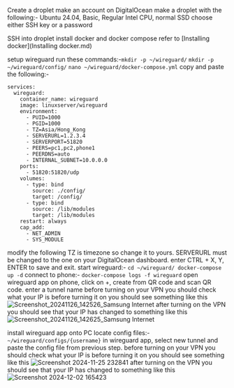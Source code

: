 Create a droplet
make an account on DigitalOcean
make a droplet with the following:- Ubuntu 24.04, Basic, Regular Intel CPU, normal SSD
choose either SSH key or a password

SSH into droplet
install docker and docker compose
refer to [Installing docker](Installing docker.md)


setup wireguard
run these commands:-`mkdir -p ~/wireguard/`
`mkdir -p ~/wireguard/config/`
`nano ~/wireguard/docker-compose.yml`
copy and paste the following:-
```version: '3.8'
services:
  wireguard:
    container_name: wireguard
    image: linuxserver/wireguard
    environment:
      - PUID=1000
      - PGID=1000
      - TZ=Asia/Hong_Kong
      - SERVERURL=1.2.3.4
      - SERVERPORT=51820
      - PEERS=pc1,pc2,phone1
      - PEERDNS=auto
      - INTERNAL_SUBNET=10.0.0.0
    ports:
      - 51820:51820/udp
    volumes:
      - type: bind
        source: ./config/
        target: /config/
      - type: bind
        source: /lib/modules
        target: /lib/modules
    restart: always
    cap_add:
      - NET_ADMIN
      - SYS_MODULE
```
    

modify the following
TZ is timezone so change it to yours.
SERVERURL must be changed to the one on your DigitalOcean dashboard.
enter CTRL + X, Y, ENTER to save and exit.
start wireguard:- `cd ~/wireguard/
docker-compose up -d`
connect to phone:- `docker-compose logs -f wireguard`
open wireguard app on phone, click on +, create from QR code and scan QR code.
enter a tunnel name
before turning on your VPN you should check what your IP is
before turning it on you should see something like this
![Screenshot_20241126_142526_Samsung Internet](https://github.com/user-attachments/assets/a01a3acd-484c-4d05-a020-3ce3f2c14597)
after turning on the VPN you should see that your IP has changed to something like this
![Screenshot_20241126_142625_Samsung Internet](https://github.com/user-attachments/assets/96518e6c-f941-4232-85df-22ccd035d8b2)


install wireguard app onto PC
locate config files:- `~/wireguard/configs/{username}`
in wireguard app, select new tunnel and paste the config file from previous step.
before turning on your VPN you should check what your IP is
before turning it on you should see something like this
![Screenshot 2024-11-25 232841](https://github.com/user-attachments/assets/42e17f57-7d56-48be-8f63-604c4f2653c7)
after turning on the VPN you should see that your IP has changed to something like this
![Screenshot 2024-12-02 165423](https://github.com/user-attachments/assets/c5b46dce-ea07-4b8b-a8b4-5e401e55bd54)

